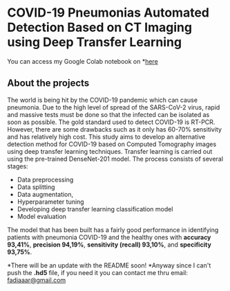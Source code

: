 # COVID-19 Pneumonias Automated Detection Based on CT Imaging using Deep Transfer Learning
You can access my Google Colab notebook on *[here](https://colab.research.google.com/drive/1LQZWt-OakH7JoK3bdEIgnqhUdyECMons?authuser=1)

## About the projects
The world is being hit by the COVID-19 pandemic which can cause pneumonia. Due to the high level of spread of the SARS-CoV-2 virus, rapid and massive tests must be done so that the infected can be isolated as soon as possible. The gold standard used to detect COVID-19 is RT-PCR. However, there are some drawbacks such as it only has 60-70% sensitivity and has relatively high cost. This study aims to develop an alternative detection method for COVID-19 based on Computed Tomography images using deep transfer learning techniques. Transfer learning is carried out using the pre-trained DenseNet-201 model. The process consists of several stages:
* Data preprocessing
* Data splitting
* Data augmentation, 
* Hyperparameter tuning
* Developing deep transfer learning classification model 
* Model evaluation

The model that has been built has a fairly good performance in identifying patients with pneumonia COVID-19 and the healthy ones with **accuracy 93,41%**, **precision 94,19%**, **sensitivity (recall) 93,10%**, and **specificity 93,75%**.

*There will be an update with the README soon!
*Anyway since I can't push the **.hd5** file, if you need it you can contact me thru email: fadiaaar@gmail.com
